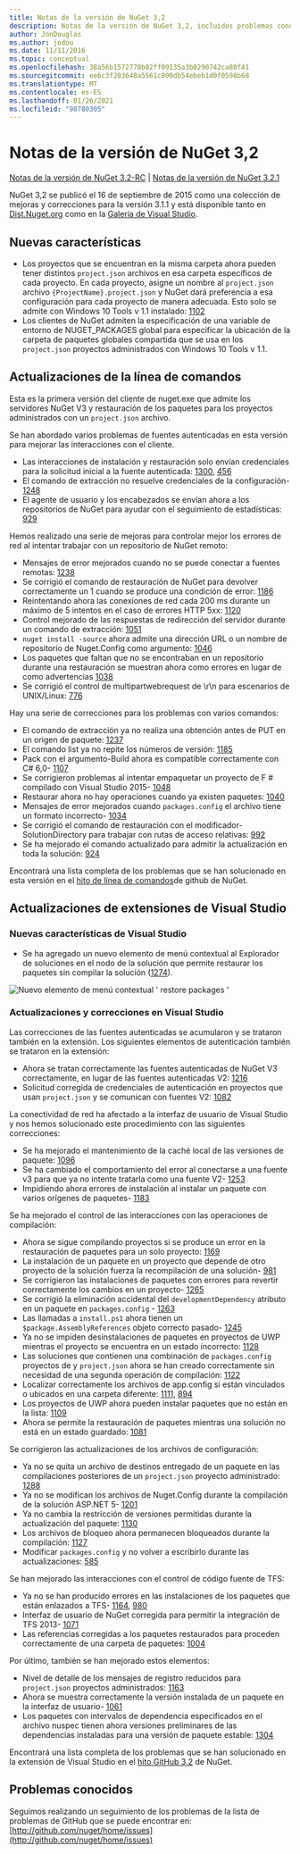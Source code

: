 ```yaml
---
title: Notas de la versión de NuGet 3,2
description: Notas de la versión de NuGet 3,2, incluidos problemas conocidos, correcciones de errores, características agregadas y DCR.
author: JonDouglas
ms.author: jodou
ms.date: 11/11/2016
ms.topic: conceptual
ms.openlocfilehash: 38a56b1572770b02ff09135a3b0290742ca80f41
ms.sourcegitcommit: ee6c3f203648a5561c809db54ebeb1d0f0598b68
ms.translationtype: MT
ms.contentlocale: es-ES
ms.lasthandoff: 01/26/2021
ms.locfileid: "98780305"
---
```

# <a name="nuget-32-release-notes"></a>Notas de la versión de NuGet 3,2

[Notas de la versión de NuGet 3,2-RC](../release-notes/nuget-3.2-RC.md)  |  [Notas de la versión de NuGet 3.2.1](../release-notes/nuget-3.2.1.md)

NuGet 3,2 se publicó el 16 de septiembre de 2015 como una colección de mejoras y correcciones para la versión 3.1.1 y está disponible tanto en [Dist.Nuget.org](http://dist.nuget.org/index.html) como en la [Galería de Visual Studio](https://marketplace.visualstudio.com/items?itemName=NuGetTeam.NuGetPackageManagerforVisualStudio2015).

## <a name="new-features"></a>Nuevas características

* Los proyectos que se encuentran en la misma carpeta ahora pueden tener distintos `project.json` archivos en esa carpeta específicos de cada proyecto.  En cada proyecto, asigne un nombre al `project.json` archivo `{ProjectName}.project.json` y NuGet dará preferencia a esa configuración para cada proyecto de manera adecuada.  Esto solo se admite con Windows 10 Tools v 1.1 instalado:  [1102](https://github.com/NuGet/Home/issues/1102)
* Los clientes de NuGet admiten la especificación de una variable de entorno de NUGET_PACKAGES global para especificar la ubicación de la carpeta de paquetes globales compartida que se usa en los `project.json` proyectos administrados con Windows 10 Tools v 1.1.

## <a name="command-line-updates"></a>Actualizaciones de la línea de comandos

Esta es la primera versión del cliente de nuget.exe que admite los servidores NuGet V3 y restauración de los paquetes para los proyectos administrados con un `project.json` archivo.

Se han abordado varios problemas de fuentes autenticadas en esta versión para mejorar las interacciones con el cliente.

* Las interacciones de instalación y restauración solo envían credenciales para la solicitud inicial a la fuente autenticada: [1300](https://github.com/NuGet/Home/issues/1300), [456](https://github.com/NuGet/Home/issues/456)
* El comando de extracción no resuelve credenciales de la configuración- [1248](https://github.com/NuGet/Home/issues/1248)
* El agente de usuario y los encabezados se envían ahora a los repositorios de NuGet para ayudar con el seguimiento de estadísticas: [929](https://github.com/NuGet/Home/issues/929)

Hemos realizado una serie de mejoras para controlar mejor los errores de red al intentar trabajar con un repositorio de NuGet remoto:

* Mensajes de error mejorados cuando no se puede conectar a fuentes remotas: [1238](https://github.com/NuGet/Home/issues/1238)
* Se corrigió el comando de restauración de NuGet para devolver correctamente un 1 cuando se produce una condición de error: [1186](https://github.com/NuGet/Home/issues/1186)
* Reintentando ahora las conexiones de red cada 200 ms durante un máximo de 5 intentos en el caso de errores HTTP 5xx: [1120](https://github.com/NuGet/Home/issues/1120)
* Control mejorado de las respuestas de redirección del servidor durante un comando de extracción: [1051](https://github.com/NuGet/Home/issues/1051)
* `nuget install -source` ahora admite una dirección URL o un nombre de repositorio de Nuget.Config como argumento: [1046](https://github.com/NuGet/Home/issues/1046)
* Los paquetes que faltan que no se encontraban en un repositorio durante una restauración se muestran ahora como errores en lugar de como advertencias [1038](https://github.com/NuGet/Home/issues/1038)
* Se corrigió el control de multipartwebrequest de \r\n para escenarios de UNIX/Linux: [776](https://github.com/NuGet/Home/issues/776)

Hay una serie de correcciones para los problemas con varios comandos:

* El comando de extracción ya no realiza una obtención antes de PUT en un origen de paquete: [1237](https://github.com/NuGet/Home/issues/1237)
* El comando list ya no repite los números de versión: [1185](https://github.com/NuGet/Home/issues/1185)
* Pack con el argumento-Build ahora es compatible correctamente con C# 6,0- [1107](https://github.com/NuGet/Home/issues/1107)
* Se corrigieron problemas al intentar empaquetar un proyecto de F # compilado con Visual Studio 2015- [1048](https://github.com/NuGet/Home/issues/1048)
* Restaurar ahora no hay operaciones cuando ya existen paquetes: [1040](https://github.com/NuGet/Home/issues/1040)
* Mensajes de error mejorados cuando `packages.config` el archivo tiene un formato incorrecto- [1034](https://github.com/NuGet/Home/issues/1034)
* Se corrigió el comando de restauración con el modificador-SolutionDirectory para trabajar con rutas de acceso relativas: [992](https://github.com/NuGet/Home/issues/992)
* Se ha mejorado el comando actualizado para admitir la actualización en toda la solución: [924](https://github.com/NuGet/Home/issues/924)

Encontrará una lista completa de los problemas que se han solucionado en esta versión en el [hito de línea de comandos](https://github.com/nuget/home/issues?utf8=%E2%9C%93&q=is%3Aissue+milestone%3A3.2.0-commandline+is%3Aclosed+-label%3AClosedAs%3ADuplicate)de github de NuGet.

## <a name="visual-studio-extension-updates"></a>Actualizaciones de extensiones de Visual Studio

### <a name="new-features-in-visual-studio"></a>Nuevas características de Visual Studio

* Se ha agregado un nuevo elemento de menú contextual al Explorador de soluciones en el nodo de la solución que permite restaurar los paquetes sin compilar la solución ([1274](https://github.com/NuGet/Home/issues/1274)).

![Nuevo elemento de menú contextual ' restore packages '](./media/NuGet-3.2/newContextMenu.png)

### <a name="updates-and-fixes-in-visual-studio"></a>Actualizaciones y correcciones en Visual Studio

Las correcciones de las fuentes autenticadas se acumularon y se trataron también en la extensión.  Los siguientes elementos de autenticación también se trataron en la extensión:

* Ahora se tratan correctamente las fuentes autenticadas de NuGet V3 correctamente, en lugar de las fuentes autenticadas V2: [1216](https://github.com/NuGet/Home/issues/1216)
* Solicitud corregida de credenciales de autenticación en proyectos que usan `project.json` y se comunican con fuentes V2: [1082](https://github.com/NuGet/Home/issues/1082)

La conectividad de red ha afectado a la interfaz de usuario de Visual Studio y nos hemos solucionado este procedimiento con las siguientes correcciones:

* Se ha mejorado el mantenimiento de la caché local de las versiones de paquete: [1096](https://github.com/NuGet/Home/issues/1096)
* Se ha cambiado el comportamiento del error al conectarse a una fuente v3 para que ya no intente tratarla como una fuente V2- [1253](https://github.com/NuGet/Home/issues/1253)
* Impidiendo ahora errores de instalación al instalar un paquete con varios orígenes de paquetes- [1183](https://github.com/NuGet/Home/issues/1183)

Se ha mejorado el control de las interacciones con las operaciones de compilación:

* Ahora se sigue compilando proyectos si se produce un error en la restauración de paquetes para un solo proyecto: [1169](https://github.com/NuGet/Home/issues/1169)
* La instalación de un paquete en un proyecto que depende de otro proyecto de la solución fuerza la recompilación de una solución- [981](https://github.com/NuGet/Home/issues/981)
* Se corrigieron las instalaciones de paquetes con errores para revertir correctamente los cambios en un proyecto- [1265](https://github.com/NuGet/Home/issues/1265)
* Se corrigió la eliminación accidental del `developmentDependency` atributo en un paquete en `packages.config`  -  [1263](https://github.com/NuGet/Home/issues/1263)
* Las llamadas a `install.ps1` ahora tienen un `$package.AssemblyReferences` objeto correcto pasado- [1245](https://github.com/NuGet/Home/issues/1245)
* Ya no se impiden desinstalaciones de paquetes en proyectos de UWP mientras el proyecto se encuentra en un estado incorrecto: [1128](https://github.com/NuGet/Home/issues/1128)
* Las soluciones que contienen una combinación de `packages.config` proyectos de y `project.json` ahora se han creado correctamente sin necesidad de una segunda operación de compilación: [1122](https://github.com/NuGet/Home/issues/1122)
* Localizar correctamente los archivos de app.config si están vinculados o ubicados en una carpeta diferente: [1111](https://github.com/NuGet/Home/issues/1111), [894](https://github.com/NuGet/Home/issues/894)
* Los proyectos de UWP ahora pueden instalar paquetes que no están en la lista: [1109](https://github.com/NuGet/Home/issues/1109)
* Ahora se permite la restauración de paquetes mientras una solución no está en un estado guardado: [1081](https://github.com/NuGet/Home/issues/1081)

Se corrigieron las actualizaciones de los archivos de configuración:

* Ya no se quita un archivo de destinos entregado de un paquete en las compilaciones posteriores de un `project.json` proyecto administrado: [1288](https://github.com/NuGet/Home/issues/1288)
* Ya no se modifican los archivos de Nuget.Config durante la compilación de la solución ASP.NET 5- [1201](https://github.com/NuGet/Home/issues/1201)
* Ya no cambia la restricción de versiones permitidas durante la actualización del paquete: [1130](https://github.com/NuGet/Home/issues/1130)
* Los archivos de bloqueo ahora permanecen bloqueados durante la compilación: [1127](https://github.com/NuGet/Home/issues/1127)
* Modificar `packages.config` y no volver a escribirlo durante las actualizaciones: [585](https://github.com/NuGet/Home/issues/585)

Se han mejorado las interacciones con el control de código fuente de TFS:

* Ya no se han producido errores en las instalaciones de los paquetes que están enlazados a TFS- [1164](https://github.com/NuGet/Home/issues/1164), [980](https://github.com/NuGet/Home/issues/980)
* Interfaz de usuario de NuGet corregida para permitir la integración de TFS 2013- [1071](https://github.com/NuGet/Home/issues/1071)
* Las referencias corregidas a los paquetes restaurados para proceden correctamente de una carpeta de paquetes: [1004](https://github.com/NuGet/Home/issues/1004)

Por último, también se han mejorado estos elementos:

* Nivel de detalle de los mensajes de registro reducidos para `project.json` proyectos administrados: [1163](https://github.com/NuGet/Home/issues/1163)
* Ahora se muestra correctamente la versión instalada de un paquete en la interfaz de usuario- [1061](https://github.com/NuGet/Home/issues/1061)
* Los paquetes con intervalos de dependencia especificados en el archivo nuspec tienen ahora versiones preliminares de las dependencias instaladas para una versión de paquete estable: [1304](https://github.com/NuGet/Home/issues/1304)

Encontrará una lista completa de los problemas que se han solucionado en la extensión de Visual Studio en el [hito GitHub 3,2](https://github.com/nuget/home/issues?q=is%3Aissue+is%3Aclosed+-label%3AClosedAs%3ADuplicate+milestone%3A3.2) de NuGet.

## <a name="known-issues"></a>Problemas conocidos

Seguimos realizando un seguimiento de los problemas de la lista de problemas de GitHub que se puede encontrar en: [http://github.com/nuget/home/issues](http://github.com/nuget/home/issues)